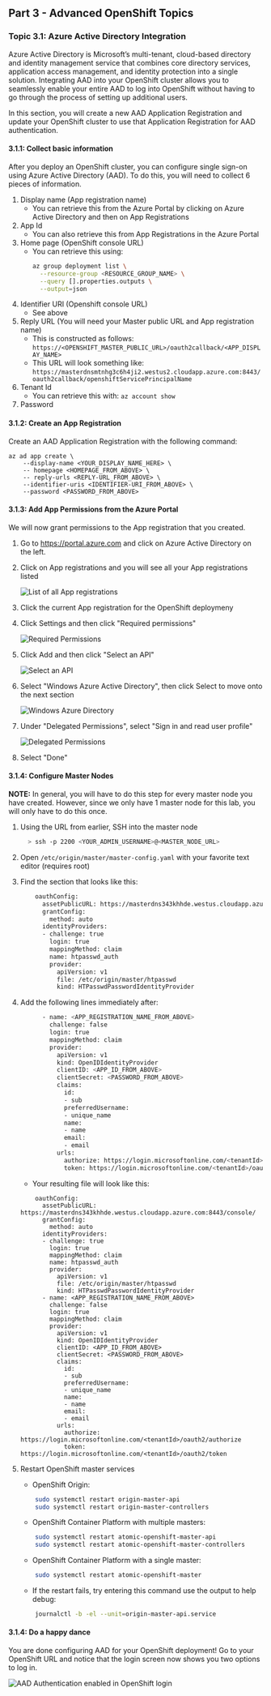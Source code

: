 ## Part 3 - Advanced OpenShift Topics

### Topic 3.1: Azure Active Directory Integration
Azure Active Directory is Microsoft’s multi-tenant, cloud-based
directory and identity management service that combines core directory services,
application access management, and identity protection into a single solution.
Integrating AAD into your OpenShift cluster allows you to seamlessly enable your
entire AAD to log into OpenShift without having to go through the process of
setting up additional users.

In this section, you will create a new AAD Application Registration and update
your OpenShift cluster to use that Application Registration for AAD authentication.

#### 3.1.1: Collect basic information
After you deploy an OpenShift cluster, you can configure single sign-on using
Azure Active Directory (AAD). To do this, you will need to collect 6 pieces of
information.

1. Display name (App registration name)
    * You can retrieve this from the Azure Portal by clicking on Azure Active
      Directory and then on App Registrations
1. App Id
    * You can also retrieve this from App Registrations in the Azure Portal
1. Home page (OpenShift console URL)
    * You can retrieve this using:
        ```bash
        az group deployment list \
          --resource-group <RESOURCE_GROUP_NAME> \
          --query [].properties.outputs \
          --output=json
        ```
1. Identifier URI (Openshift console URL)
    * See above
1. Reply URL (You will need your Master public URL and App registration name)
    * This is constructed as follows:
      `https://<OPENSHIFT_MASTER_PUBLIC_URL>/oauth2callback/<APP_DISPLAY_NAME>`
    * This URL will look something like:
      `https://masterdnsmtnhg3c6h4ji2.westus2.cloudapp.azure.com:8443/oauth2callback/openshiftServicePrincipalName`
1. Tenant Id
    * You can retrieve this with:
      `az account show`
1. Password

#### 3.1.2: Create an App Registration
Create an AAD Application Registration with the following command:

    az ad app create \
        --display-name <YOUR_DISPLAY_NAME_HERE> \
        -- homepage <HOMEPAGE_FROM_ABOVE> \
        -- reply-urls <REPLY-URL_FROM_ABOVE> \
        --identifier-uris <IDENTIFIER-URI_FROM_ABOVE> \
        --password <PASSWORD_FROM_ABOVE>

#### 3.1.3: Add App Permissions from the Azure Portal
We will now grant permissions to the App registration that you created.

1. Go to https://portal.azure.com and click on Azure Active Directory on the
left.
1. Click on App registrations and you will see all your App registrations listed

    ![List of all App registrations](screenshots/3.1.3.2.png)

1. Click the current App registration for the OpenShift deploymeny
1. Click Settings and then click "Required permissions"

    ![Required Permissions](screenshots/3.1.3.4.png)

1. Click Add and then click "Select an API"

    ![Select an API](screenshots/3.1.3.5.png)

1. Select "Windows Azure Active Directory", then click Select to move onto the
next section

    ![Windows Azure Directory](screenshots/3.1.3.6.png)

1. Under "Delegated Permissions", select "Sign in and read user profile"

    ![Delegated Permissions](screenshots/3.1.3.7.png)

1. Select "Done"

#### 3.1.4: Configure Master Nodes
**NOTE:** In general, you will have to do this step for every master node you have created.
However, since we only have 1 master node for this lab, you will only have to do
this once.

1. Using the URL from earlier, SSH into the master node

    ```bash
      > ssh -p 2200 <YOUR_ADMIN_USERNAME>@<MASTER_NODE_URL>
    ```
1. Open `/etc/origin/master/master-config.yaml` with your favorite text editor (requires root)
1. Find the section that looks like this:
    ```bash
        oauthConfig:
          assetPublicURL: https://masterdns343khhde.westus.cloudapp.azure.com:8443/console/
          grantConfig:
            method: auto
          identityProviders:
          - challenge: true
            login: true
            mappingMethod: claim
            name: htpasswd_auth
            provider:
              apiVersion: v1
              file: /etc/origin/master/htpasswd
              kind: HTPasswdPasswordIdentityProvider
    ```
1. Add the following lines immediately after:
    ```bash
          - name: <APP_REGISTRATION_NAME_FROM_ABOVE>
            challenge: false
            login: true
            mappingMethod: claim
            provider:
              apiVersion: v1
              kind: OpenIDIdentityProvider
              clientID: <APP_ID_FROM_ABOVE>
              clientSecret: <PASSWORD_FROM_ABOVE>
              claims:
                id:
                - sub
                preferredUsername:
                - unique_name
                name:
                - name
                email:
                - email
              urls:
                authorize: https://login.microsoftonline.com/<tenantId>/oauth2/authorize
                token: https://login.microsoftonline.com/<tenantId>/oauth2/token
    ```
    - Your resulting file will look like this:
    ```
        oauthConfig:
          assetPublicURL: https://masterdns343khhde.westus.cloudapp.azure.com:8443/console/
          grantConfig:
            method: auto
          identityProviders:
          - challenge: true
            login: true
            mappingMethod: claim
            name: htpasswd_auth
            provider:
              apiVersion: v1
              file: /etc/origin/master/htpasswd
              kind: HTPasswdPasswordIdentityProvider
          - name: <APP_REGISTRATION_NAME_FROM_ABOVE>
            challenge: false
            login: true
            mappingMethod: claim
            provider:
              apiVersion: v1
              kind: OpenIDIdentityProvider
              clientID: <APP_ID_FROM_ABOVE>
              clientSecret: <PASSWORD_FROM_ABOVE>
              claims:
                id:
                - sub
                preferredUsername:
                - unique_name
                name:
                - name
                email:
                - email
              urls:
                authorize: https://login.microsoftonline.com/<tenantId>/oauth2/authorize
                token: https://login.microsoftonline.com/<tenantId>/oauth2/token
    ```
1. Restart OpenShift master services
    - OpenShift Origin:
    ```bash
        sudo systemctl restart origin-master-api
        sudo systemctl restart origin-master-controllers
    ```

    - OpenShift Container Platform with multiple masters:
    ```bash
        sudo systemctl restart atomic-openshift-master-api
        sudo systemctl restart atomic-openshift-master-controllers
    ```

    - OpenShift Container Platform with a single master:
    ```bash
        sudo systemctl restart atomic-openshift-master
    ```

    * If the restart fails, try entering this command use the output to help debug:

    ```bash
        journalctl -b -el --unit=origin-master-api.service
    ```

#### 3.1.4: Do a happy dance
You are done configuring AAD for your OpenShift deployment! Go to your OpenShift
URL and notice that the login screen now shows you two options to log in.

![AAD Authentication enabled in OpenShift login](screenshots/3.1.4.png)
